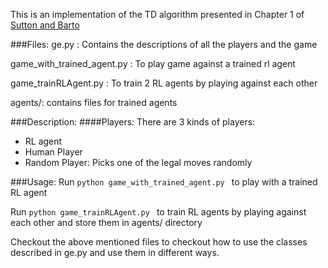 This is an implementation of the TD algorithm presented in Chapter 1 of [Sutton and Barto](https://webdocs.cs.ualberta.ca/~sutton/book/bookdraft2016sep.pdf)

###Files:
ge.py : Contains the descriptions of all the players and the game

game_with_trained_agent.py : To play game against a trained rl agent

game_trainRLAgent.py : To train 2 RL agents by playing against each other

agents/: contains files for trained agents

###Description:
####Players:
There are 3 kinds of players:
* RL agent
* Human Player
* Random Player: Picks one of the legal moves randomly

###Usage:
Run <code>python game_with_trained_agent.py </code> to play with a trained RL agent

Run <code>python game_trainRLAgent.py  </code> to train RL agents by playing against each other and store them in agents/ directory

Checkout the above mentioned files to checkout how to use the classes described in ge.py and use them in different ways. 

